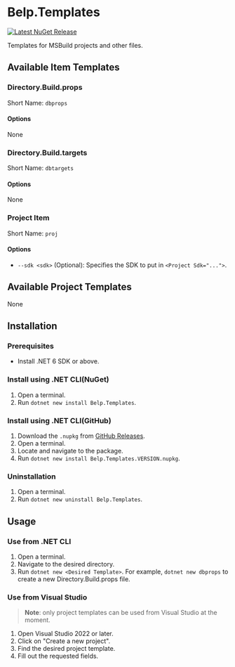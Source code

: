 # Belp.Templates
[![Latest NuGet Release](https://img.shields.io/nuget/v/Belp.Templates?style=flat-square "Latest NuGet Release")](https://www.nuget.org/packages/Belp.Templates/latest)

Templates for MSBuild projects and other files.

## Available Item Templates

### Directory.Build.props
Short Name: `dbprops`

#### Options
None

### Directory.Build.targets
Short Name: `dbtargets`

#### Options
None

### Project Item
Short Name: `proj`

#### Options
- `--sdk <sdk>` (Optional): Specifies the SDK to put in `<Project Sdk="...">`.

## Available Project Templates
None

## Installation

### Prerequisites
- Install .NET 6 SDK or above.

### Install using .NET CLI(NuGet)
1. Open a terminal.
1. Run `dotnet new install Belp.Templates`.

### Install using .NET CLI(GitHub)
1. Download the `.nupkg` from [GitHub Releases](https://github.com/Arthri/Belp.Templates/releases/latest).
1. Open a terminal.
1. Locate and navigate to the package.
1. Run `dotnet new install Belp.Templates.VERSION.nupkg`.

### Uninstallation
1. Open a terminal.
1. Run `dotnet new uninstall Belp.Templates`.

## Usage

### Use from .NET CLI
1. Open a terminal.
1. Navigate to the desired directory.
1. Run `dotnet new <Desired Template>`. For example, `dotnet new dbprops` to create a new Directory.Build.props file.

### Use from Visual Studio
> **Note**: only project templates can be used from Visual Studio at the moment.

1. Open Visual Studio 2022 or later.
1. Click on "Create a new project".
1. Find the desired project template.
1. Fill out the requested fields.
